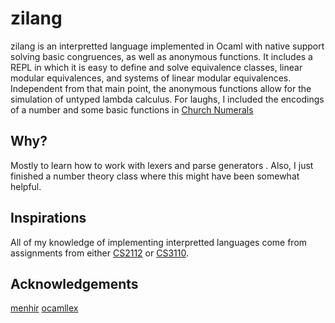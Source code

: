# zilang
zilang is an interpretted language implemented in Ocaml with native support solving basic congruences, as well as anonymous functions.
It includes a REPL in which it is easy to define and solve equivalence classes, linear modular equivalences, and systems of linear modular equivalences.
Independent from that main point, the anonymous functions allow for the simulation of untyped lambda calculus. For laughs, I included the encodings of a number and some basic functions in [Church Numerals](https://en.wikipedia.org/wiki/Church_encoding)
## Why?
Mostly to learn how to work with lexers and parse generators . Also, I just finished a number theory class where this might have been somewhat helpful.
## Inspirations
All of my knowledge of implementing interpretted languages come from assignments from either [CS2112](http://www.cs.cornell.edu/courses/cs2112) or [CS3110](http://www.cs.cornell.edu/courses/cs3110).
## Acknowledgements
[menhir](https://github.com/pippijn/menhir)
[ocamllex](https://caml.inria.fr/pub/docs/manual-ocaml/lexyacc.html)
